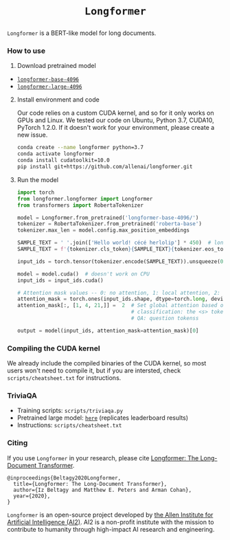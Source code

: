 # <p align=center>`Longformer`</p>
`Longformer` is a BERT-like model for long documents.

### How to use

1. Download pretrained model
  * [`longformer-base-4096`](https://ai2-s2-research.s3-us-west-2.amazonaws.com/longformer/longformer-base-4096.tar.gz)
  * [`longformer-large-4096`](https://ai2-s2-research.s3-us-west-2.amazonaws.com/longformer/longformer-large-4096.tar.gz)

2. Install environment and code

    Our code relies on a custom CUDA kernel, and so for it only works on GPUs and Linux. We tested our code on Ubuntu, Python 3.7, CUDA10, PyTorch 1.2.0. If it doesn't work for your environment, please create a new issue.

    ```bash
    conda create --name longformer python=3.7
    conda activate longformer
    conda install cudatoolkit=10.0
    pip install git+https://github.com/allenai/longformer.git
    ```

3. Run the model

    ```python
    import torch
    from longformer.longformer import Longformer
    from transformers import RobertaTokenizer

    model = Longformer.from_pretrained('longformer-base-4096/')
    tokenizer = RobertaTokenizer.from_pretrained('roberta-base')
    tokenizer.max_len = model.config.max_position_embeddings

    SAMPLE_TEXT = ' '.join(['Hello world! cécé herlolip'] * 450)  # long input document
    SAMPLE_TEXT = f'{tokenizer.cls_token}{SAMPLE_TEXT}{tokenizer.eos_token}'
 
    input_ids = torch.tensor(tokenizer.encode(SAMPLE_TEXT)).unsqueeze(0)  # batch of size 1

    model = model.cuda()  # doesn't work on CPU
    input_ids = input_ids.cuda()   

    # Attention mask values -- 0: no attention, 1: local attention, 2: global attention
    attention_mask = torch.ones(input_ids.shape, dtype=torch.long, device=input_ids.device) # initialize to local attention
    attention_mask[:, [1, 4, 21,]] =  2  # Set global attention based on the task. For example,
                                         # classification: the <s> token
                                         # QA: question tokenss

    output = model(input_ids, attention_mask=attention_mask)[0]
    ```


### Compiling the CUDA kernel

We already include the compiled binaries of the CUDA kernel, so most users won't need to compile it, but if you are intersted, check `scripts/cheatsheet.txt` for instructions.


### TriviaQA

* Training scripts: `scripts/triviaqa.py`
* Pretrained large model: [`here`](https://ai2-s2-research.s3-us-west-2.amazonaws.com/longformer/triviaqa-longformer-large.tar.gz) (replicates leaderboard results)
* Instructions: `scripts/cheatsheet.txt`


### Citing

If you use `Longformer` in your research, please cite [Longformer: The Long-Document Transformer](https://arxiv.org/).
```
@inproceedings{Beltagy2020Longformer,
  title={Longformer: The Long-Document Transformer},
  author={Iz Beltagy and Matthew E. Peters and Arman Cohan},
  year={2020},
}
```

`Longformer` is an open-source project developed by [the Allen Institute for Artificial Intelligence (AI2)](http://www.allenai.org).
AI2 is a non-profit institute with the mission to contribute to humanity through high-impact AI research and engineering.
